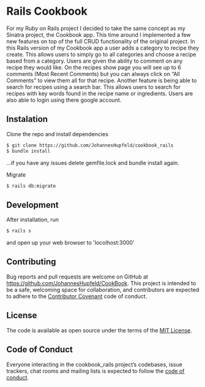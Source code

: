 # Rails Cookbook

For my Ruby on Rails project I decided to take the same concept as my Sinatra project, the Cookbook app. This time around I implemented a few new features on top of the full CRUD functionality of the original project. In this Rails version of my Cookbook app a user adds a category to recipe they create. This allows users to simply go to all categories and choose a recipe based from a category. Users are given the ability to comment on any recipe they would like. On the recipes show page you will see up to 6 comments (Most Recent Comments) but you can always click on “All Comments” to view them all for that recipe. Another feature is being able to search for recipes using a search bar. This allows users to search for recipes with key words found in the recipe name or ingredients. Users are also able to login using there google account.

## Instalation

Clone the repo and install dependencies

```bash
$ git clone https://github.com/JohannesHupfeld/cookbook_rails
$ bundle install
```
...if you have any issues delete gemfile.lock and bundle install again.

Migrate

```bash
$ rails db:migrate
```
## Development

After installation, run 

```bash
$ rails s
```

and open up your web browser to 'locolhost:3000'

## Contributing

Bug reports and pull requests are welcome on GitHub at https://github.com/JohannesHupfeld/CookBook. This project is intended to be a safe, welcoming space for collaboration, and contributors are expected to adhere to the [Contributor Covenant](http://contributor-covenant.org) code of conduct.

## License

The code is available as open source under the terms of the [MIT License](https://opensource.org/licenses/MIT).

## Code of Conduct

Everyone interacting in the cookbook_rails project’s codebases, issue trackers, chat rooms and mailing lists is expected to follow the [code of conduct](https://github.com/JohannesHupfeld/CookBook/blob/master/CODE_OF_CONDUCT.md).

